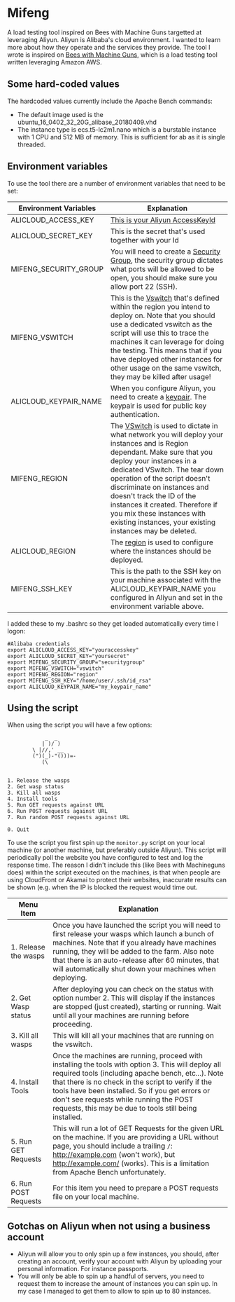 # Mifeng
A load testing tool inspired on Bees with Machine Guns targetted at leveraging Aliyun. Aliyun is Alibaba's cloud environment. I wanted to learn more about how they operate and the services they provide. The tool I wrote is inspired on [Bees with Machine Guns](https://github.com/newsapps/beeswithmachineguns), which is a load testing tool written leveraging Amazon AWS.

## Some hard-coded values
The hardcoded values currently include the Apache Bench commands:
- The default image used is the ubuntu_16_0402_32_20G_alibase_20180409.vhd
- The instance type is ecs.t5-lc2m1.nano which is a burstable instance with 1 CPU and 512 MB of memory. This is sufficient for ab as it is single threaded.


## Environment variables
To use the tool there are a number of environment variables that need to be set:


| Environment Variables| Explanation           |
| ------------- |-------------|
| ALICLOUD_ACCESS_KEY   | [This is your Aliyun AccessKeyId](https://www.alibabacloud.com/help/doc-detail/29009.htm)  |
| ALICLOUD_SECRET_KEY  | This is the secret that's used together with your Id    |
| MIFENG_SECURITY_GROUP | You will need to create a [Security Group](https://www.alibabacloud.com/help/doc-detail/25468.htm), the security group dictates what ports will be allowed to be open, you should make sure you allow port 22 (SSH).     |
|MIFENG_VSWITCH| This is the [Vswitch](https://www.alibabacloud.com/help/doc-detail/65387.htm) that's defined within the region you intend to deploy on. Note that you should use a dedicated vswitch as the script will use this to trace the machines it can leverage for doing the testing. This means that if you have deployed other instances for other usage on the same vswitch, they may be killed after usage!|
| ALICLOUD_KEYPAIR_NAME | When you configure Aliyun, you need to create a [keypair](https://partners-intl.aliyun.com/help/doc-detail/51793.htm). The keypair is used for public key authentication.  |
| MIFENG_REGION | The [VSwitch](https://www.alibabacloud.com/help/doc-detail/65387.htm) is used to dictate in what network you will deploy your instances and is Region dependant. Make sure that you deploy your instances in a dedicated VSwitch. The tear down operation of the script doesn't discriminate on instances and doesn't track the ID of the instances it created. Therefore if you mix these instances with existing instances, your existing instances may be deleted.     |
| ALICLOUD_REGION| The [region](https://www.alibabacloud.com/help/doc-detail/40654.htm) is used to configure where the instances should be deployed. |
| MIFENG_SSH_KEY | This is the path to the SSH key on your machine associated with the ALICLOUD_KEYPAIR_NAME you configured in Aliyun and set in the environment variable above.      |

I added these to my .bashrc so they get loaded automatically every time I logon:

```
#Alibaba credentials
export ALICLOUD_ACCESS_KEY="youraccesskey"
export ALICLOUD_SECRET_KEY="yoursecret"
export MIFENG_SECURITY_GROUP="securitygroup"
export MIFENG_VSWITCH="vswitch"
export MIFENG_REGION="region"
export MIFENG_SSH_KEY="/home/user/.ssh/id_rsa" 
export ALICLOUD_KEYPAIR_NAME="my_keypair_name"
```


## Using the script
When using the script you will have a few options:


```
            _  _
           | )/ )
        \ |//,' __
        (")(_)-"()))=-
           (\


1. Release the wasps
2. Get wasp status
3. Kill all wasps
4. Install tools
5. Run GET requests against URL 
6. Run POST requests against URL 
7. Run random POST requests against URL 

0. Quit
```

To use the script you first spin up the `monitor.py` script on your local machine (or another machine, but preferably outside Aliyun). This script will periodically poll the website you have configured to test and log the response time. The reason I didn't include this (like Bees with Machineguns does) within the script executed on the machines, is that when people are using CloudFront or Akamai to protect their websites, inaccurate results can be shown (e.g. when the IP is blocked the request would time out. 

| Menu Item| Explanation           |
| ------------- |-------------|
|1. Release the wasps | Once you have launched the script you will need to first release your wasps which launch a bunch of machines. Note that if you already have machines running, they will be added to the farm. Also note that there is an auto-release after 60 minutes, that will automatically shut down your machines when deploying. |
|2. Get Wasp status|After deploying you can check on the status with option number 2. This will display if the instances are stopped (just created), starting or running. Wait until all your machines are running before proceeding. |
|3. Kill all wasps| This will kill all your machines that are running on the vswitch.|
|4. Install Tools|Once the machines are running, proceed with installing the tools with option 3. This will deploy all required tools (including apache bench, etc...). Note that there is no check in the script to verify if the tools have been installed. So if you get errors or don't see requests while running the POST requests, this may be due to tools still being installed.|
|5. Run GET Requests| This will run a lot of GET Requests for the given URL on the machine. If you are providing a URL without page, you should include a trailing `/`: http://example.com (won't work), but http://example.com/ (works). This is a limitation from Apache Bench unfortunately. |
|6. Run POST Requests| For this item you need to prepare a POST requests file on your local machine.

## Gotchas on Aliyun when not using a business account
- Aliyun will allow you to only spin up a few instances, you should, after creating an account, verify your account with Aliyun by uploading your personal information. For instance passports.
- You will only be able to spin up a handful of servers, you need to request them to increase the amount of instances you can spin up. In my case I managed to get them to allow to spin up to 80 instances.
